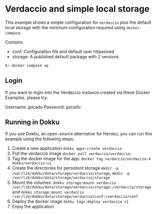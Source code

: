 # Verdaccio and simple local storage

This example shows a simple configuration for `verdaccio` plus the default local storage with the minimum configuration required using `docker-compose`.

Contains

* conf: Configuration file and default user httpasswd
* storage: A published default package with 2 versions.

```bash
$> docker-compose up
```

## Login

If you want to login into the Verdaccio instance created via these Docker Examples, please try:

Username: jpicado
Password: jpicado

## Running in Dokku

If you use Dokku, an open-source alternative for Heroku, you can run this example using the following steps:

1. Create a new application `dokku apps:create verdaccio`
2. Pull the verdaccio image `docker pull verdaccio/verdaccio:`
3. Tag the docker image for the app: `docker tag verdaccio/verdaccio:4 dokku/verdaccio:v1`
4. Create the directories for persistent storage `mkdir -p /var/lib/dokku/data/storage/verdaccio/storage`, `mkdir -p /var/lib/dokku/data/storage/verdaccio/storage`
5. Mount the volumes: `dokku storage:mount verdaccio /var/lib/dokku/data/storage/verdaccio/storage:/verdaccio/storage` and `dokku storage:mount verdaccio /var/lib/dokku/data/storage/verdaccio/conf:/verdaccio/conf`
4. Deploy the docker image `dokku tags:deploy verdaccio v1`
5. Enjoy the application
